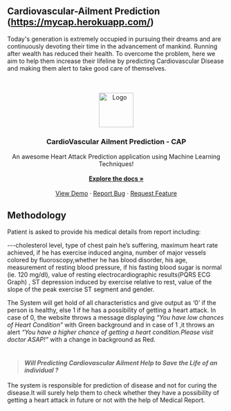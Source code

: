 ## Cardiovascular-Ailment Prediction (https://mycap.herokuapp.com/)

Today's generation is extremely occupied in pursuing their dreams and are continuously devoting their time in the advancement of mankind. Running after wealth has reduced their health. To overcome the problem, here we aim to help them increase their lifeline by predicting Cardiovascular Disease and making them alert to take good care of themselves.<br />
<br />


<div id="top"></div>

<!-- PROJECT LOGO -->
<br />
<div align="center">
  <a href="https://github.com/skshamagarwal/CAP">
    <img src="https://miro.medium.com/max/604/1*6WGnPZ5lkiT2QgK-JP1DFw.png" alt="Logo" height="80">
  </a>

  <h3 align="center">CardioVascular Ailment Prediction - CAP</h3>

  <p align="center">
    An awesome Heart Attack Prediction application using Machine Learning Techniques!
    <br />
    <br />
    <a href="https://drive.google.com/file/d/1vKl6QniQEvveoZ0M93NccAAaVvo8Bpme/view?usp=sharing"><strong>Explore the docs »</strong></a>
    <br />
    <br />
    <a href="https://mycap.herokuapp.com/">View Demo</a>
    ·
    <a href="https://github.com/rajni0829/Cardio-Vascular-Prediction/issues/issues">Report Bug</a>
    ·
    <a href="https://github.com/rajni0829/Cardio-Vascular-Prediction/issues">Request Feature</a>
  </p>
</div>



## Methodology

Patient is asked to provide his medical details from report including:

---cholesterol level, type of chest pain he’s suffering, maximum heart rate achieved, if he has exercise induced angina,  number of major vessels colored by fluoroscopy,whether he has blood disorder, his age, measurement of resting blood pressure, if his fasting blood sugar is normal (ie. 120 mg/dl), value of resting electrocardiographic results(PQRS ECG Graph) , ST depression induced by exercise relative to rest, value of the slope of the peak exercise ST segment and gender.

The System will get hold of all characteristics and give output as ‘0’ if the person is healthy, else 1 if he has a possibility of getting a heart attack. In case of 0, the website throws a message displaying *“You have low chances of Heart Condition”* with Green background and in case of 1 ,it throws an alert *“You have a higher chance of getting a heart condition.Please visit doctor ASAP!”* with a change in background as Red.
<br /><br />


> #### *Will Predicting Cardiovascular Ailment  Help to Save the Life of an individual ?*

The system is responsible for prediction of disease and not for curing the disease.It will surely help them to check whether they have a possibility of getting a heart attack in future or not  with the help of Medical Report.<br />
<br />


